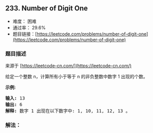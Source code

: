 ## 233. Number of Digit One

- 难度： 困难
- 通过率： 29.6%
- 题目链接：[https://leetcode.com/problems/number-of-digit-one](https://leetcode.com/problems/number-of-digit-one)


### 题目描述

来源于 [https://leetcode-cn.com/](https://leetcode-cn.com/)

<p>给定一个整数 n，计算所有小于等于 n 的非负整数中数字 1 出现的个数。</p>

<p><strong>示例:</strong></p>

<pre><strong>输入:</strong> 13
<strong>输出:</strong> 6 
<strong>解释: </strong>数字 1 出现在以下数字中: 1, 10, 11, 12, 13 。</pre>


### 解法：